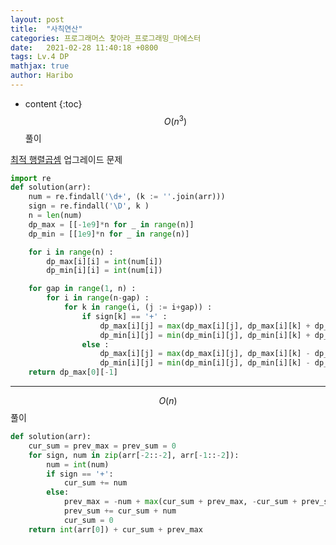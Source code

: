 ```yaml
---
layout: post
title:  "사칙연산"
categories: 프로그래머스 찾아라_프로그래밍_마에스터
date:   2021-02-28 11:40:18 +0800
tags: Lv.4 DP
mathjax: true
author: Haribo
---
```


* content
{:toc}
$$O(n^3)$$ 풀이  

[최적 행렬곱셈](https://gkalstn000.github.io/2021/02/05/%EC%B5%9C%EC%A0%81%EC%9D%98-%ED%96%89%EB%A0%AC-%EA%B3%B1%EC%85%88/) 업그레이드 문제

```python
import re
def solution(arr):
    num = re.findall('\d+', (k := ''.join(arr)))
    sign = re.findall('\D', k )
    n = len(num)
    dp_max = [[-1e9]*n for _ in range(n)]
    dp_min = [[1e9]*n for _ in range(n)]

    for i in range(n) :
        dp_max[i][i] = int(num[i])
        dp_min[i][i] = int(num[i])

    for gap in range(1, n) :
        for i in range(n-gap) :
            for k in range(i, (j := i+gap)) :
                if sign[k] == '+' :
                    dp_max[i][j] = max(dp_max[i][j], dp_max[i][k] + dp_max[k+1][j])
                    dp_min[i][j] = min(dp_min[i][j], dp_min[i][k] + dp_min[k+1][j])
                else :
                    dp_max[i][j] = max(dp_max[i][j], dp_max[i][k] - dp_min[k+1][j])
                    dp_min[i][j] = min(dp_min[i][j], dp_min[i][k] - dp_max[k+1][j])
    return dp_max[0][-1]
```

---









$$O(n)$$풀이

```python
def solution(arr):
    cur_sum = prev_max = prev_sum = 0
    for sign, num in zip(arr[-2::-2], arr[-1::-2]):
        num = int(num)
        if sign == '+':        
            cur_sum += num
        else:
            prev_max = -num + max(cur_sum + prev_max, -cur_sum + prev_sum)
            prev_sum += cur_sum + num
            cur_sum = 0
    return int(arr[0]) + cur_sum + prev_max
```
